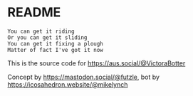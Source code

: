 # README

    You can get it riding
    Or you can get it sliding
    You can get it fixing a plough
    Matter of fact I've got it now

This is the source code for https://aus.social/@VictoraBotter

Concept by https://mastodon.social/@futzle, bot by https://icosahedron.website/@mikelynch


